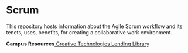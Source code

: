# Scrum
This repository hosts information about the Agile Scrum workflow and its tenets, uses, benefits, for creating a collaborative work environment.


**Campus Resources**[
Creative Technologies Lending Library](https://libguides.tulane.edu/ctlc)
